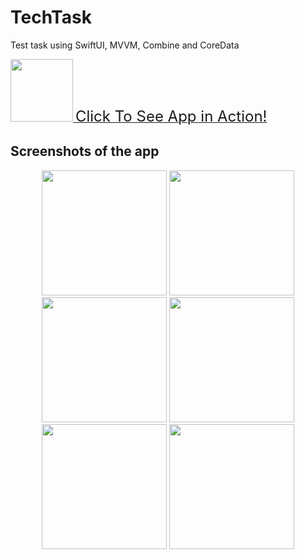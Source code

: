 # TechTask
Test task using SwiftUI, MVVM, Combine and CoreData

<div>
  <a href="https://youtu.be/od0QMYYEZ9A">
    <img src="https://user-images.githubusercontent.com/59523003/227807173-da404314-0271-4bcb-9a4f-317984621da9.png" width="100">
    <span style="font-size: 24px;">Click To See App in Action!</span>
  </a>
</div>

## Screenshots of the app
<p align="center">
  <img src="https://user-images.githubusercontent.com/59523003/227806105-64bc4168-ac78-4030-917e-84b25580e451.PNG" width="200" />
  <img src="https://user-images.githubusercontent.com/59523003/227806108-c75e9378-3b73-4494-8147-aaea922d0f8d.PNG" width="200" />
  <img src="https://user-images.githubusercontent.com/59523003/227806110-d6015674-cf67-4257-9823-2c82179209e5.PNG" width="200" />
  <img src="https://user-images.githubusercontent.com/59523003/227806112-9e8bdbb4-c02d-4d3e-82e9-d6f3ef6ea7ad.PNG" width="200" />
  <img src="https://user-images.githubusercontent.com/59523003/227806113-fe6d27d3-44c6-4c9f-8ef5-9c5d8598ac00.PNG" width="200" />
  <img src="https://user-images.githubusercontent.com/59523003/227806116-41f205d4-3197-4b28-9c90-f6f663999e49.PNG" width="200" />
</p>
